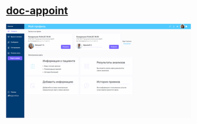 # [doc-appoint](https://soldor37.github.io/doc-appoint/#/appointments)

![doc-appointments demo](demo/doc-appoint.gif)

